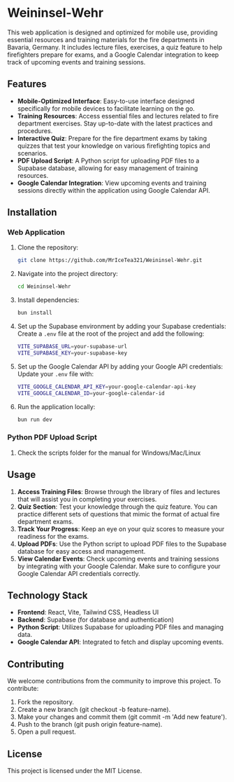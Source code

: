 # Weininsel-Wehr

This web application is designed and optimized for mobile use, providing essential resources and training materials for the fire departments in Bavaria, Germany. It includes lecture files, exercises, a quiz feature to help firefighters prepare for exams, and a Google Calendar integration to keep track of upcoming events and training sessions.

## Features

-   **Mobile-Optimized Interface**: Easy-to-use interface designed specifically for mobile devices to facilitate learning on the go.
-   **Training Resources**: Access essential files and lectures related to fire department exercises. Stay up-to-date with the latest practices and procedures.
-   **Interactive Quiz**: Prepare for the fire department exams by taking quizzes that test your knowledge on various firefighting topics and scenarios.
-   **PDF Upload Script**: A Python script for uploading PDF files to a Supabase database, allowing for easy management of training resources.
-   **Google Calendar Integration**: View upcoming events and training sessions directly within the application using Google Calendar API.

## Installation

### Web Application

1. Clone the repository:

    ```bash
    git clone https://github.com/MrIceTea321/Weininsel-Wehr.git
    ```

2. Navigate into the project directory:

    ```bash
    cd Weininsel-Wehr
    ```

3. Install dependencies:

    ```bash
    bun install
    ```

4. Set up the Supabase environment by adding your Supabase credentials:
   Create a `.env` file at the root of the project and add the following:

    ```bash
    VITE_SUPABASE_URL=your-supabase-url
    VITE_SUPABASE_KEY=your-supabase-key
    ```

5. Set up the Google Calendar API by adding your Google API credentials:
   Update your `.env` file with:

    ```bash
    VITE_GOOGLE_CALENDAR_API_KEY=your-google-calendar-api-key
    VITE_GOOGLE_CALENDAR_ID=your-google-calendar-id
    ```

6. Run the application locally:

    ```bash
    bun run dev
    ```

### Python PDF Upload Script

1. Check the scripts folder for the manual for Windows/Mac/Linux

## Usage

1. **Access Training Files**: Browse through the library of files and lectures that will assist you in completing your exercises.
2. **Quiz Section**: Test your knowledge through the quiz feature. You can practice different sets of questions that mimic the format of actual fire department exams.
3. **Track Your Progress**: Keep an eye on your quiz scores to measure your readiness for the exams.
4. **Upload PDFs**: Use the Python script to upload PDF files to the Supabase database for easy access and management.
5. **View Calendar Events**: Check upcoming events and training sessions by integrating with your Google Calendar. Make sure to configure your Google Calendar API credentials correctly.

## Technology Stack

-   **Frontend**: React, Vite, Tailwind CSS, Headless UI
-   **Backend**: Supabase (for database and authentication)
-   **Python Script**: Utilizes Supabase for uploading PDF files and managing data.
-   **Google Calendar API**: Integrated to fetch and display upcoming events.

## Contributing

We welcome contributions from the community to improve this project. To contribute:

1. Fork the repository.
2. Create a new branch (git checkout -b feature-name).
3. Make your changes and commit them (git commit -m 'Add new feature').
4. Push to the branch (git push origin feature-name).
5. Open a pull request.

## License

This project is licensed under the MIT License.
